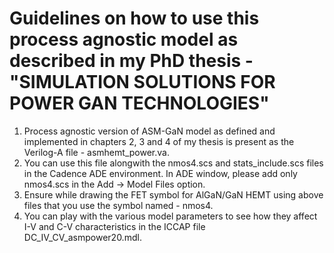 # Guidelines on how to use this process agnostic model as described in my PhD thesis - "SIMULATION SOLUTIONS FOR POWER GAN TECHNOLOGIES"
1. Process agnostic version of ASM-GaN model as defined and implemented in chapters 2, 3 and 4 of my thesis is present as the Verilog-A file - asmhemt_power.va.
2. You can use this file alongwith the nmos4.scs and stats_include.scs files in the Cadence ADE environment. In ADE window, please add only nmos4.scs in the Add -> Model Files option. 
3. Ensure while drawing the FET symbol for AlGaN/GaN HEMT using above files that you use the symbol named - nmos4.
4. You can play with the various model parameters to see how they affect I-V and C-V characteristics in the ICCAP file DC_IV_CV_asmpower20.mdl.



